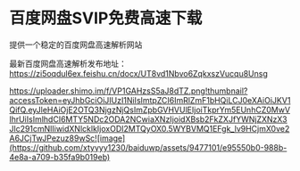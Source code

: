 # 百度网盘SVIP免费高速下载
提供一个稳定的百度网盘高速解析网站

最新百度网盘高速解析发布地址：
https://zi5oqdul6ex.feishu.cn/docx/UT8vd1Nbvo6ZqkxszVucqu8Unsg

https://uploader.shimo.im/f/VP1GAHzsS5aJ8dTZ.png!thumbnail?accessToken=eyJhbGciOiJIUzI1NiIsImtpZCI6ImRlZmF1bHQiLCJ0eXAiOiJKV1QifQ.eyJleHAiOjE2OTQ3NjgzNjQsImZpbGVHVUlEIjoiTkprYm5EUnhCZ0MwVlhrUiIsImlhdCI6MTY5NDc2ODA2NCwiaXNzIjoidXBsb2FkZXJfYWNjZXNzX3Jlc291cmNlIiwidXNlcklkIjoxODI2MTQyOX0.5WYBVMQ1EFgk_lv9HCjmX0ve2A6JCjTwJPezuz89wSc![image](https://github.com/xtyyyy1230/baiduwp/assets/9477101/e95550b0-988b-4e8a-a709-b35fa9b019eb)
